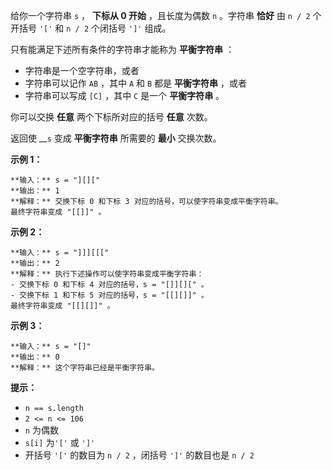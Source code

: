 给你一个字符串 `s` ， **下标从 0 开始** ，且长度为偶数 `n` 。字符串 **恰好** 由 `n / 2` 个开括号 `'['` 和 `n /
2` 个闭括号 `']'` 组成。

只有能满足下述所有条件的字符串才能称为 **平衡字符串** ：

  * 字符串是一个空字符串，或者
  * 字符串可以记作 `AB` ，其中 `A` 和 `B` 都是 **平衡字符串** ，或者
  * 字符串可以写成 `[C]` ，其中 `C` 是一个 **平衡字符串** 。

你可以交换 **任意** 两个下标所对应的括号 **任意** 次数。

返回使 __`s` 变成 **平衡字符串** 所需要的 **最小** 交换次数。



**示例 1：**

    
    
    **输入：** s = "][]["
    **输出：** 1
    **解释：** 交换下标 0 和下标 3 对应的括号，可以使字符串变成平衡字符串。
    最终字符串变成 "[[]]" 。
    

**示例 2：**

    
    
    **输入：** s = "]]][[["
    **输出：** 2
    **解释：** 执行下述操作可以使字符串变成平衡字符串：
    - 交换下标 0 和下标 4 对应的括号，s = "[]][][" 。
    - 交换下标 1 和下标 5 对应的括号，s = "[[][]]" 。
    最终字符串变成 "[[][]]" 。
    

**示例 3：**

    
    
    **输入：** s = "[]"
    **输出：** 0
    **解释：** 这个字符串已经是平衡字符串。
    



**提示：**

  * `n == s.length`
  * `2 <= n <= 106`
  * `n` 为偶数
  * `s[i]` 为`'['` 或 `']'`
  * 开括号 `'['` 的数目为 `n / 2` ，闭括号 `']'` 的数目也是 `n / 2`

